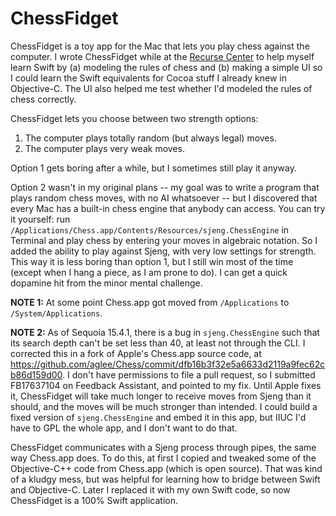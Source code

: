 # ChessFidget

ChessFidget is a toy app for the Mac that lets you play chess against the computer.  I wrote ChessFidget while at the [Recurse Center](https://www.recurse.com/) to help myself learn Swift by (a) modeling the rules of chess and (b) making a simple UI so I could learn the Swift equivalents for Cocoa stuff I already knew in Objective-C.  The UI also helped me test whether I'd modeled the rules of chess correctly.

ChessFidget lets you choose between two strength options:

1. The computer plays totally random (but always legal) moves.
2. The computer plays very weak moves.

Option 1 gets boring after a while, but I sometimes still play it anyway.

Option 2 wasn't in my original plans -- my goal was to write a program that plays random chess moves, with no AI whatsoever -- but I discovered that every Mac has a built-in chess engine that anybody can access.  You can try it yourself: run `/Applications/Chess.app/Contents/Resources/sjeng.ChessEngine` in Terminal and play chess by entering your moves in algebraic notation.  So I added the ability to play against Sjeng, with very low settings for strength.  This way it is less boring than option 1, but I still win most of the time (except when I hang a piece, as I am prone to do).  I can get a quick dopamine hit from the minor mental challenge.

**NOTE 1:** At some point Chess.app got moved from `/Applications` to `/System/Applications`.

**NOTE 2:** As of Sequoia 15.4.1, there is a bug in `sjeng.ChessEngine` such that its search depth can't be set less than 40, at least not through the CLI.  I corrected this in a fork of Apple's Chess.app source code, at <https://github.com/aglee/Chess/commit/dfb16b3f32e5a6633d2119a9fec62cb86d159d00>.  I don't have permissions to file a pull request, so I submitted FB17637104 on Feedback Assistant, and pointed to my fix.  Until Apple fixes it, ChessFidget will take much longer to receive moves from Sjeng than it should, and the moves will be much stronger than intended.  I could build a fixed version of `sjeng.ChessEngine` and embed it in this app, but IIUC I'd have to GPL the whole app, and I don't want to do that.

ChessFidget communicates with a Sjeng process through pipes, the same way Chess.app does.  To do this, at first I copied and tweaked some of the Objective-C++ code from Chess.app (which is open source).  That was kind of a kludgy mess, but was helpful for learning how to bridge between Swift and Objective-C.  Later I replaced it with my own Swift code, so now ChessFidget is a 100% Swift application.

